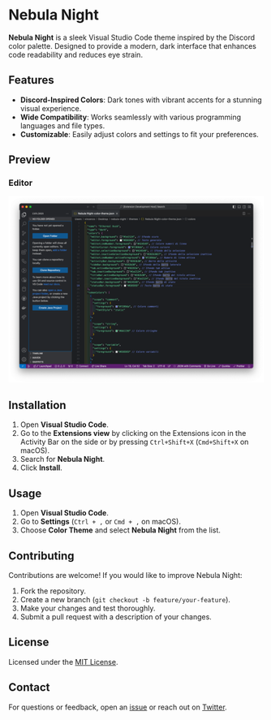 # Nebula Night

**Nebula Night** is a sleek Visual Studio Code theme inspired by the Discord color palette. Designed to provide a modern, dark interface that enhances code readability and reduces eye strain.

## Features

- **Discord-Inspired Colors**: Dark tones with vibrant accents for a stunning visual experience.
- **Wide Compatibility**: Works seamlessly with various programming languages and file types.
- **Customizable**: Easily adjust colors and settings to fit your preferences.

## Preview

### Editor

![Editor](./images/editor.png)

## Installation

1. Open **Visual Studio Code**.
2. Go to the **Extensions view** by clicking on the Extensions icon in the Activity Bar on the side or by pressing `Ctrl+Shift+X` (`Cmd+Shift+X` on macOS).
3. Search for **Nebula Night**.
4. Click **Install**.

## Usage

1. Open **Visual Studio Code**.
2. Go to **Settings** (`Ctrl + ,` or `Cmd + ,` on macOS).
3. Choose **Color Theme** and select **Nebula Night** from the list.

## Contributing

Contributions are welcome! If you would like to improve Nebula Night:

1. Fork the repository.
2. Create a new branch (`git checkout -b feature/your-feature`).
3. Make your changes and test thoroughly.
4. Submit a pull request with a description of your changes.

## License

Licensed under the [MIT License](LICENSE).

## Contact

For questions or feedback, open an [issue](https://github.com/vincenzomaritato/nebula-night/issues) or reach out on [Twitter](https://twitter.com/vincenzomaritato).
